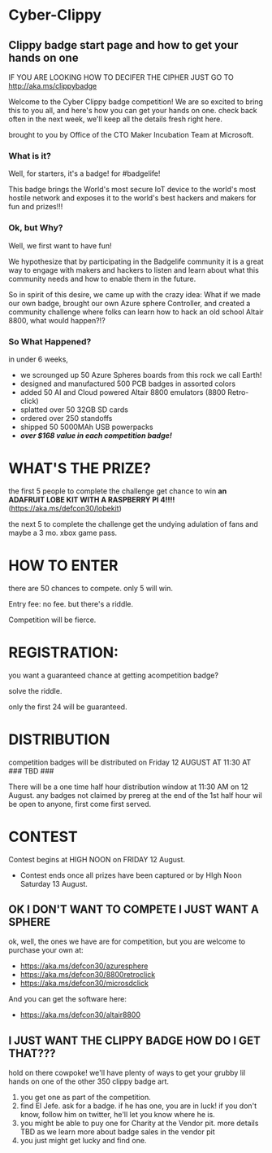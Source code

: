 # Cyber-Clippy
## Clippy badge start page and how to get your hands on one

IF YOU ARE LOOKING HOW TO DECIFER THE CIPHER JUST GO TO http://aka.ms/clippybadge

Welcome to the Cyber Clippy badge competition!
We are so excited to bring this to you all, and here's how you can get your hands on one. check back often in the next week, we'll keep all the details fresh right here.

brought to you by Office of the CTO Maker Incubation Team at Microsoft.

### What is it?
Well, for starters, it's a badge! for #badgelife! 

This badge brings the World's most secure IoT device to the world's most hostile network and exposes it to the world's best hackers and makers for fun and prizes!!!

### Ok, but Why?
Well, we first want to have fun! 

We hypothesize that by participating in the Badgelife community it is a great way to engage with makers and hackers to listen and learn about what this community needs and how to enable them in the future. 

So in spirit of this desire, we came up with the crazy idea: What if we made our own badge, brought our own Azure sphere Controller, and created a community challenge where folks can learn how to hack an old school Altair 8800, what would happen?!?

### So What Happened?
in under 6 weeks,
- we scrounged up 50 Azure Spheres boards from this rock we call Earth!
- designed and manufactured 500 PCB badges in assorted colors
- added 50 AI and Cloud powered Altair 8800 emulators (8800 Retro-click)
- splatted over 50 32GB SD cards
- ordered over 250 standoffs
- shipped 50 5000MAh USB powerpacks
- **_over $168 value in each competition badge!_**

# WHAT'S THE PRIZE?
the first 5 people to complete the challenge get chance to win
**an ADAFRUIT LOBE KIT WITH A RASPBERRY PI 4!!!!**(https://aka.ms/defcon30/lobekit) 

the next 5 to complete the challenge get the undying adulation of fans and maybe a 3 mo. xbox game pass. 

# HOW TO ENTER
<!-- G4M3 st@rt5 n0w! !!||:: aHR0cHM6Ly93d3cuYmFzZTY0ZW5jb2RlLm5ldC9zaGFyZS9iaENQYQ== -->

there are 50 chances to compete. only 5 will win.

Entry fee: no fee. but there's a riddle.

Competition will be fierce.
<!-- "clippy's asshat" is the cipher -->

# REGISTRATION:
you want a guaranteed chance at getting acompetition badge? 

solve the riddle. 

only the first 24 will be guaranteed. 
<!-- how does one enter the Riddle, if not to go where one knows is Also Known As Microsoft slashes DEFCON30? -->

# DISTRIBUTION
competition badges will be distributed on 
Friday 12 AUGUST AT 11:30 AT ### TBD ###

There will be a one time half hour distribution window at 11:30 AM on 12 August. 
any badges not claimed by prereg at the end of the 1st half hour wil be open to anyone, first come first served.

# CONTEST
Contest begins at HIGH NOON on FRIDAY 12 August. 

 * Contest ends once all prizes have been captured or by HIgh Noon Saturday 13 August.



## OK I DON'T WANT TO COMPETE I JUST WANT A SPHERE
ok, well, the ones we have are for competition, but you are welcome to purchase your own at: 
- https://aka.ms/defcon30/azuresphere
- https://aka.ms/defcon30/8800retroclick 
- https://aka.ms/defcon30/microsdclick

And you can get the software here:
- https://aka.ms/defcon30/altair8800  

## I JUST WANT THE CLIPPY BADGE HOW DO I GET THAT???
hold on there cowpoke! we'll have plenty of ways to get your grubby lil hands on one of the other 350 clippy badge art.
1. you get one as part of the competition. 
2. find El Jefe. ask for a badge. if he has one, you are in luck! if you don't know, follow him on twitter, he'll let you know where he is. 
3. you might be able to puy one for Charity at the Vendor pit. more details TBD as we learn more about badge sales in the vendor pit
4. you just might get lucky and find one. 
